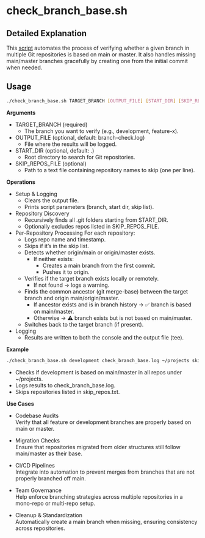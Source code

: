 # check_branch_base.sh

## Detailed Explanation

This [script](check_branch_base.sh) automates the process of verifying whether a given branch in multiple Git repositories is based on main or master. It also handles missing main/master branches gracefully by creating one from the initial commit when needed.

## Usage

```bash
./check_branch_base.sh TARGET_BRANCH [OUTPUT_FILE] [START_DIR] [SKIP_REPOS_FILE]
```

**Arguments**

* TARGET_BRANCH (required)
    * The branch you want to verify (e.g., development, feature-x).
* OUTPUT_FILE (optional, default: branch-check.log)
    * File where the results will be logged.
* START_DIR (optional, default: .)
    * Root directory to search for Git repositories.
* SKIP_REPOS_FILE (optional)
    * Path to a text file containing repository names to skip (one per line).

**Operations**

* Setup & Logging
    * Clears the output file.
    * Prints script parameters (branch, start dir, skip list).
* Repository Discovery
    * Recursively finds all .git folders starting from START_DIR.
    * Optionally excludes repos listed in SKIP_REPOS_FILE.
* Per-Repository Processing
    For each repository:
    * Logs repo name and timestamp.
    * Skips if it’s in the skip list.
    * Detects whether origin/main or origin/master exists.
        * If neither exists:
            * Creates a main branch from the first commit.
            * Pushes it to origin.
    * Verifies if the target branch exists locally or remotely.
        * If not found → logs a warning.
    * Finds the common ancestor (git merge-base) between the target branch and origin main/origin/master.
        * If ancestor exists and is in branch history → ✅ branch is based on main/master.
        * Otherwise → ⚠️ branch exists but is not based on main/master.
    * Switches back to the target branch (if present).
* Logging
    * Results are written to both the console and the output file (tee).

**Example**

```bash
./check_branch_base.sh development check_branch_base.log ~/projects skip_repos.txt
```

* Checks if development is based on main/master in all repos under ~/projects.
* Logs results to check_branch_base.log.
* Skips repositories listed in skip_repos.txt.

**Use Cases**

* Codebase Audits  
Verify that all feature or development branches are properly based on main or master.

* Migration Checks  
Ensure that repositories migrated from older structures still follow main/master as their base.

* CI/CD Pipelines  
Integrate into automation to prevent merges from branches that are not properly branched off main.

* Team Governance  
Help enforce branching strategies across multiple repositories in a mono-repo or multi-repo setup.

* Cleanup & Standardization  
Automatically create a main branch when missing, ensuring consistency across repositories.
